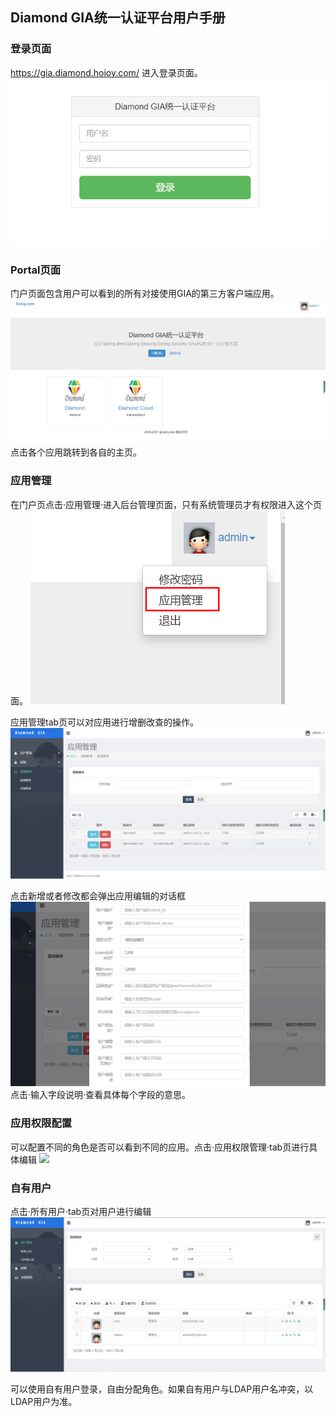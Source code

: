 ## Diamond GIA统一认证平台用户手册

### 登录页面

https://gia.diamond.hoioy.com/ 进入登录页面。
![](img/0login.png)

### Portal页面
门户页面包含用户可以看到的所有对接使用GIA的第三方客户端应用。
![](img/1portal.png)
点击各个应用跳转到各自的主页。

### 应用管理
在门户页点击·应用管理·进入后台管理页面，只有系统管理员才有权限进入这个页面。
![](img/2entry.png)

应用管理tab页可以对应用进行增删改查的操作。
![](img/3app.png)

点击新增或者修改都会弹出应用编辑的对话框
![](img/4add.png)
点击·输入字段说明·查看具体每个字段的意思。

### 应用权限配置
可以配置不同的角色是否可以看到不同的应用。点击·应用权限管理·tab页进行具体编辑
![](img/5setrole.png)

### 自有用户
点击·所有用户·tab页对用户进行编辑
![](img/6user.png)

可以使用自有用户登录，自由分配角色。如果自有用户与LDAP用户名冲突，以LDAP用户为准。
